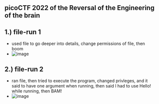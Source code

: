 picoCTF 2022 of the Reversal of the Engineering of the brain
-

1.) file-run 1
-
- used file to go deeper into details, change permissions of file, then boom
- ![image](https://github.com/TekTristan/cyber-rooms/assets/92371193/61e18e07-ceae-48b1-aae0-479ac7729aa1)

2.) file-run 2
-
- ran file, then tried to execute the program, changed privleges, and it said to have one argument when running, then said I had to use Hello! while running, then BAM!
- ![image](https://github.com/TekTristan/cyber-rooms/assets/92371193/86b1cd35-48fb-4549-a07a-fd330cc82f6c)
